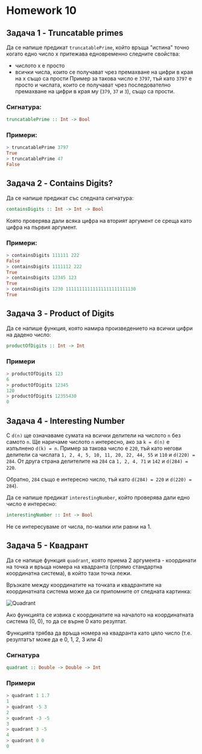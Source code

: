 Homework 10
=========

## Задача 1 - Truncatable primes

Да се напише предикат `truncatablePrime`, който връща "истина" точно когато едно число х притежава едновременно следните свойства:

* числото х е просто
* всички числа, които се получават чрез премахване на цифри в края на х също са прости
Пример за такова число е `3797`, тъй като `3797` е просто и числата, които се получават чрез последователно премахване на цифри в края му (`379`, `37` и `3`), също са прости.

### Сигнатура:

```haskell
truncatablePrime :: Int -> Bool
```

### Примери:

```haskell
> truncatablePrime 3797
True
> truncatablePrime 47
False
```

## Задача 2 - Contains Digits?

Да се напише предикат със следната сигнатура:

```haskell
containsDigits :: Int -> Int -> Bool
```

Която проверява дали всяка цифра на вторият аргумент се среща като цифра на първия аргумент.

### Примери:

```haskell
> containsDigits 111111 222
False
> containsDigits 1111112 222
True
> containsDigits 12345 123
True
> containsDigits 1230 11111111111111111111111130
True
```

## Задача 3 - Product of Digits

Да се напише функция, която намира произведението на всички цифри на дадено число:

```haskell
productOfDigits :: Int -> Int
```

### Примери

```haskell
> productOfDigits 123
6
> productOfDigits 12345
120
> productOfDigits 12355430
0
```

## Задача 4 - Interesting Number

С `d(n)` ще означаваме сумата на всички делители на числото `n` без самото `n`. Ще наричаме числото `n` интересно, ако за `k = d(n)` е изпълнено `d(k) = n`. Пример за такова число е `220`, тъй като негови делители са числата `1, 2, 4, 5, 10, 11, 20, 22, 44, 55` и `110` и `d(220) = 284`. От друга страна делителите на `284` са `1, 2, 4, 71` и `142` и `d(284) = 220`.

Обратно, `284` също е интересно число, тъй като `d(284) = 220` и `d(220) = 284`).

Да се напише предикат `interestingNumber`, който проверява дали едно число е интересно:

```haskell
interestingNumber :: Int -> Bool
```

Не се интересуваме от числа, по-малки или равни на 1.

## Задача 5 - Квадрант

Да се напише функция `quadrant`, която приема 2 аргумента - координати на точка и връща номера на квадранта (спрямо стандартна координатна система), в който тази точка лежи.

Връзкате между координатите на точката и квадрантите на координатната система може да си припомните от следната картинка:

![Quadrant](http://ctle.hccs.edu/gcpass/PREPMath/lessonimages/rcsgif3.GIF "Quadrant")

Ако функцията се извика с координатите на началото на координатната система (0, 0), то да се върне 0 като резултат.

Функцията трябва да връща номера на квадранта като цяло число (т.е. резултатът може да е 0, 1, 2, 3 или 4)

### Сигнатура

```haskell
quadrant :: Double -> Double -> Int
```

### Примери

```haskell
> quadrant 1 1.7
1
> quadrant -5 3
2
> quadrant -3 -5
3
> quadrant 3 -5
4
> quadrant 0 0
0
```
